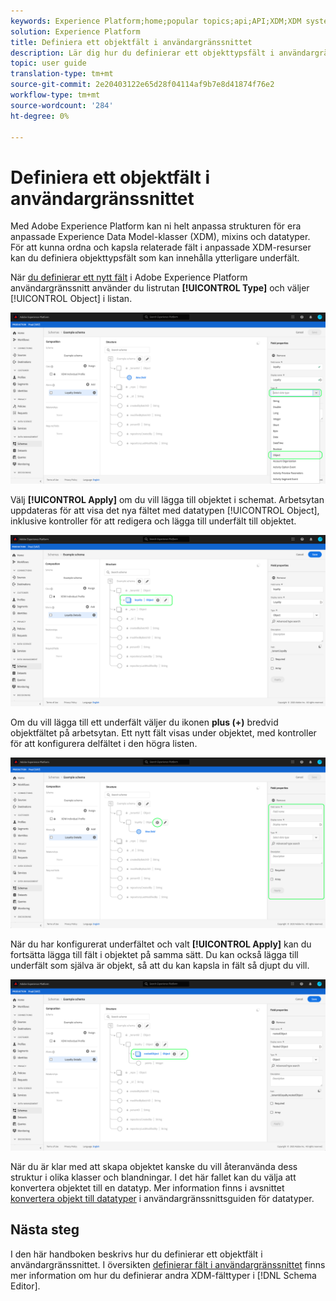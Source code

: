```yaml
---
keywords: Experience Platform;home;popular topics;api;API;XDM;XDM system;experience data model;data model;ui;workspace;object;field;
solution: Experience Platform
title: Definiera ett objektfält i användargränssnittet
description: Lär dig hur du definierar ett objekttypsfält i användargränssnittet i Experience Platform.
topic: user guide
translation-type: tm+mt
source-git-commit: 2e20403122e65d28f04114af9b7e8d41874f76e2
workflow-type: tm+mt
source-wordcount: '284'
ht-degree: 0%

---
```



# Definiera ett objektfält i användargränssnittet

Med Adobe Experience Platform kan ni helt anpassa strukturen för era anpassade Experience Data Model-klasser (XDM), mixins och datatyper. För att kunna ordna och kapsla relaterade fält i anpassade XDM-resurser kan du definiera objekttypsfält som kan innehålla ytterligare underfält.

När [du definierar ett nytt fält](./overview.md#define) i Adobe Experience Platform användargränssnitt använder du listrutan **[!UICONTROL Type]** och väljer [!UICONTROL Object] i listan.

![](../../images/ui/fields/special/object.png)

Välj **[!UICONTROL Apply]** om du vill lägga till objektet i schemat. Arbetsytan uppdateras för att visa det nya fältet med datatypen [!UICONTROL Object], inklusive kontroller för att redigera och lägga till underfält till objektet.

![](../../images/ui/fields/special/object-applied.png)

Om du vill lägga till ett underfält väljer du ikonen **plus (+)** bredvid objektfältet på arbetsytan. Ett nytt fält visas under objektet, med kontroller för att konfigurera delfältet i den högra listen.

![](../../images/ui/fields/special/object-add-field.png)

När du har konfigurerat underfältet och valt **[!UICONTROL Apply]** kan du fortsätta lägga till fält i objektet på samma sätt. Du kan också lägga till underfält som själva är objekt, så att du kan kapsla in fält så djupt du vill.

![](../../images/ui/fields/special/object-nested.png)

När du är klar med att skapa objektet kanske du vill återanvända dess struktur i olika klasser och blandningar. I det här fallet kan du välja att konvertera objektet till en datatyp. Mer information finns i avsnittet [konvertera objekt till datatyper](../resources/data-types.md#convert) i användargränssnittsguiden för datatyper.

## Nästa steg

I den här handboken beskrivs hur du definierar ett objektfält i användargränssnittet. I översikten [definierar fält i användargränssnittet](./overview.md#special) finns mer information om hur du definierar andra XDM-fälttyper i [!DNL Schema Editor].
